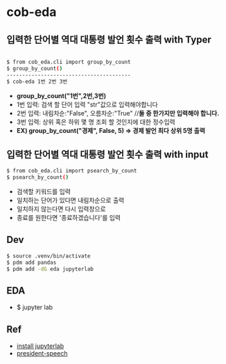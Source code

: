 # cob-eda

## 입력한 단어별 역대 대통령  발언 횟수 출력 with Typer


```bash

$ from cob_eda.cli import group_by_count
$ group_by_count()
----------------------------------------
$ cob-eda 1번 2번 3번


```

- **group_by_count("1번",2번,3번)**
- 1번 입력: 검색 할 단어 입력 "str"값으로 입력해야합니다
- 2번 입력: 내림차순:"False", 오름차순:"True" //**둘 중 한가지만 입력해야 합니다.**
- 3번 입력: 상위 혹은 하위 몇 명 조회 할 것인지에 대한 정수입력
- **EX) group_by_count("경제", False, 5) => 경제 발언 최다 상위 5명 출력** 


## 입력한 단어별 역대 대통령  발언 횟수 출력 with input

```bash
$ from cob_eda.cli import psearch_by_count
$ psearch_by_count()
```

- 검색할 키워드를 입력
- 일치하는 단어가 있다면 내림차순으로 출력
- 일치하지 않는다면 다시 입력창으로
- 종료를 원한다면 '종료하겠습니다'를 입력 


## Dev

```bash
$ source .venv/bin/activate
$ pdm add pandas
$ pdm add -dG eda jupyterlab
```

## EDA
- $ jupyter lab


## Ref
- [install jupyterlab](https://jupyter.org/install)
- [president-speech](https://pypi.org/project/president-speech/)

